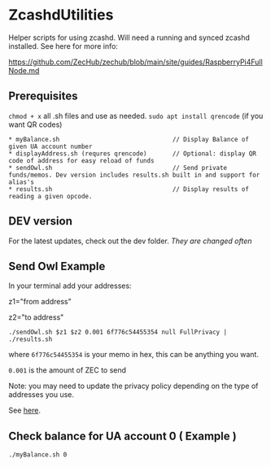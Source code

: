 # ZcashdUtilities
Helper scripts for using zcashd. Will need a running and synced zcashd installed. See here for more info:

https://github.com/ZecHub/zechub/blob/main/site/guides/RaspberryPi4FullNode.md

## Prerequisites

`chmod + x` all .sh files and use as needed.
`sudo apt install qrencode` (if you want QR codes)

```
* myBalance.sh                               // Display Balance of given UA account number
* displayAddress.sh (requres qrencode)       // Optional: display QR code of address for easy reload of funds
* sendOwl.sh                                 // Send private funds/memos. Dev version includes results.sh built in and support for alias's
* results.sh                                 // Display results of reading a given opcode.
```

## DEV version

For the latest updates, check out the dev folder. *They are changed often*

## Send Owl Example
In your terminal add your addresses:

z1="from address"

z2="to address"

`./sendOwl.sh $z1 $z2 0.001 6f776c54455354 null FullPrivacy | ./results.sh`

where `6f776c54455354` is your memo in hex, this can be anything you want.

`0.001` is the amount of ZEC to send

Note: you may need to update the privacy policy depending on the type of addresses you use.

See [here](https://zcash.github.io/rpc/z_sendmany.html).

## Check balance for UA account 0 ( Example )
`./myBalance.sh 0`
